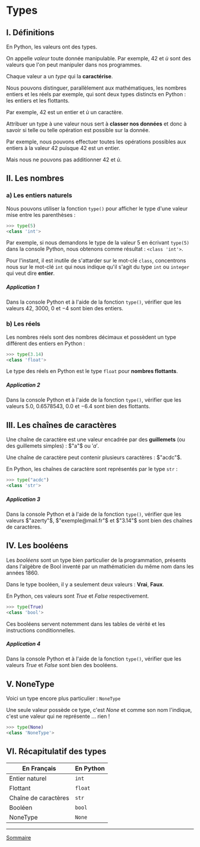 # Types

## I. Définitions

En Python, les valeurs ont des types. 

On appelle *valeur* toute donnée manipulable. Par exemple, $`42`$ et $`ù`$ sont des valeurs que l'on peut manipuler dans nos programmes.

Chaque valeur a un *type* qui la **caractérise**.

Nous pouvons distinguer, parallèlement aux mathématiques, les nombres entiers et les réels par exemple, qui sont deux types distincts en Python : les entiers et les flottants.

Par exemple, $`42`$ est un entier et $`ù`$ un caractère.

Attribuer un type à une valeur nous sert à **classer nos données** et donc à savoir si telle ou telle opération est possible sur la donnée.

Par exemple, nous pouvons effectuer toutes les opérations possibles aux entiers à la valeur $`42`$ puisque $`42`$ est un entier.

Mais nous ne pouvons pas additionner $`42`$ et $`ù`$.

## II. Les nombres

### a) Les entiers naturels

Nous pouvons utiliser la fonction `type()` pour afficher le type d'une valeur mise entre les parenthèses :

```python
>>> type(5)
<class 'int'>
```

Par exemple, si nous demandons le type de la valeur 5 en écrivant `type(5)` dans la console Python, nous obtenons comme résultat : `<class 'int'>`.

Pour l'instant, il est inutile de s'attarder sur le mot-clé `class`, concentrons nous sur le mot-clé `int` qui nous indique qu'il s'agit du type `int` ou `integer` qui veut dire **entier**.

##### Application 1

Dans la console Python et à l'aide de la fonction `type()`, vérifier que les valeurs $`42`$, $`3000`$, $`0`$ et $`-4`$ sont bien des entiers.

### b) Les réels

Les nombres réels sont des nombres décimaux et possèdent un type différent des entiers en Python :

```python
>>> type(3.14)
<class 'float'>
```

Le type des réels en Python est le type ``float`` pour **nombres flottants**.

##### Application 2

Dans la console Python et à l'aide de la fonction `type()`, vérifier que les valeurs $`5.0`$, $`0.6578543`$, $`0.0`$ et $`-6.4`$ sont bien des flottants.

## III. Les chaînes de caractères

Une chaîne de caractère est une valeur encadrée par des **guillemets** (ou des guillemets simples) : $`"a"`$  ou $`'a'`$.

Une chaîne de caractère peut contenir plusieurs caractères : $`"acdc"`$.

En Python, les chaînes de caractère sont représentés par le type ``str``  :

```python
>>> type("acdc")
<class 'str'>
```

##### Application 3

Dans la console Python et à l'aide de la fonction `type()`, vérifier que les valeurs $`"azerty"`$, $`"exemple@mail.fr"`$ et $`"3.14"`$ sont bien des chaînes de caractères.

## IV. Les booléens

Les *booléens* sont un type bien particulier de la programmation, présents dans l'algèbre de Bool inventé par un mathématicien du même nom dans les années 1860.

Dans le type booléen, il y a seulement deux valeurs : **Vrai**, **Faux**.

En Python, ces valeurs sont $`True`$ et $`False`$ respectivement. 

```python
>>> type(True)
<class 'bool'>
```

Ces booléens servent notemment dans les tables de vérité et les instructions conditionnelles.

##### Application 4

Dans la console Python et à l'aide de la fonction `type()`, vérifier que les valeurs $`True`$ et $`False`$ sont bien des booléens.

## V. NoneType

Voici un type encore plus particulier : ``NoneType`` 

Une seule valeur possède ce type, c'est $`None`$ et comme son nom l'indique, c'est une valeur qui ne représente ... rien !

```python
>>> type(None)
<class 'NoneType'>
```

## VI. Récapitulatif des types

| En Français | En Python |
|----|----|
| Entier naturel | `int` |
| Flottant | `float` |
| Chaîne de caractères | `str` |
| Booléen | `bool` |
| NoneType | `None` |

_________

[Sommaire](./../../seconde/)
